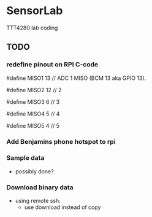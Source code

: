 # SensorLab
TTT4280 lab coding

## TODO
### redefine pinout on RPI C-code

#define MISO1 13    // ADC 1 MISO (BCM 13 aka GPIO 13).

#define MISO2 12    //     2

#define MISO3 6    //     3

#define MISO4 5    //     4

#define MISO5 4    //     5

### Add Benjamins phone hotspot to rpi

### Sample data
- possibly done?
### Download binary data
- using remote ssh:
    - use download instead of copy


